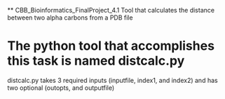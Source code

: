 ** CBB_Bioinformatics_FinalProject_4.1
Tool that calculates the distance between two alpha carbons from a PDB file

# The python tool that accomplishes this task is named distcalc.py
distcalc.py takes 3 required inputs (inputfile, index1, and index2) and has two optional (outopts, and outputfile)
